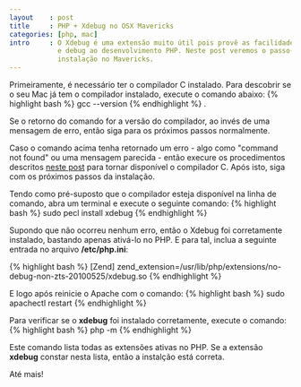 ```yaml
---
layout    : post
title     : PHP + Xdebug no OSX Mavericks
categories: [php, mac]
intro     : O Xdebug é uma extensão muito útil pois provê as facilidades de profilling
            e debug ao desenvolvimento PHP. Neste post veremos o passo-a-passo para sua
            instalação no Mavericks.
---
```


Primeiramente, é necessário ter o compilador C instalado. Para descobrir se o seu Mac já tem
o compilador instalado, execute o comando abaixo:
{% highlight bash %}
gcc --version
{% endhighlight %}
.

Se o retorno do comando for a versão do compilador, ao invés de uma mensagem de erro, então siga
para os próximos passos normalmente.

Caso o comando acima tenha retornado um erro - algo como "command not found" ou uma mensagem parecida -
então execure os procedimentos descritos [neste post](/como-ativar-o-gcc-git-e-seus-amigos-no-osx-mavericks.html)
para tornar disponível o compilador C. Após isto, siga com os próximos passos da instalação.

Tendo como pré-suposto que o compilador esteja disponível na linha de comando, abra um terminal e
execute o seguinte comando:
{% highlight bash %}
sudo pecl install xdebug
{% endhighlight %}

Supondo que não ocorreu nenhum erro, então o Xdebug foi corretamente instalado, bastando
apenas ativá-lo no PHP. E para tal, inclua a seguinte entrada no arquivo **/etc/php.ini**:

{% highlight bash %}
[Zend]
zend_extension=/usr/lib/php/extensions/no-debug-non-zts-20100525/xdebug.so
{% endhighlight %}

E logo após reinicie o Apache com o comando:
{% highlight bash %}
sudo apachectl restart
{% endhighlight %}

Para verificar se o **xdebug** foi instalado corretamente, execute o comando:
{% highlight bash %}
php -m
{% endhighlight %}

Este comando lista todas as extensões ativas no PHP. Se a extensão **xdebug**
constar nesta lista, então a instalção está correta.

Até mais!
